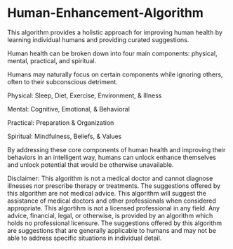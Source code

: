 # Human-Enhancement-Algorithm

This algorithm provides a holistic approach for improving human health by learning individual humans and providing curated suggestions.

Human health can be broken down into four main components: physical, mental, practical, and spiritual.

Humans may naturally focus on certain components while ignoring others, often to their subconscious detriment. 

Physical: Sleep, Diet, Exercise, Environment, & Illness

Mental: Cognitive, Emotional, & Behavioral

Practical: Preparation & Organization

Spiritual: Mindfulness, Beliefs, & Values 

By addressing these core components of human health and improving their behaviors in an intelligent way, humans can unlock enhance themselves and unlock potential that would be otherwise unavailable.



Disclaimer: This algorithm is not a medical doctor and cannot diagnose illnesses nor prescribe therapy or treatments. The suggestions offered by this algorithm are not medical advice. This algorithm will suggest the assistance of medical doctors and other professionals when considered appropriate. This algortihm is not a licensed professional in any field. Any advice, financial, legal, or otherwise, is provided by an algorithm which holds no professional licensure. The suggestions offered by this algorithm are suggestions that are generally applicable to humans and may not be able to address specific situations in individual detail.  

